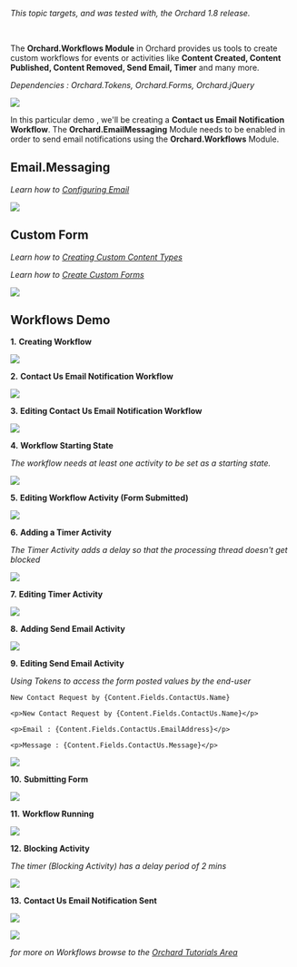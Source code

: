 *This topic targets, and was tested with, the Orchard 1.8 release.*

<br/>

The **Orchard.Workflows Module** in Orchard provides us tools to create custom workflows for events or activities like **Content Created, Content Published, Content Removed, Send Email, Timer** and many more.  

*Dependencies : Orchard.Tokens, Orchard.Forms, Orchard.jQuery*

![](/Upload/workflows/workflowsmodule.PNG)

In this particular demo , we'll be creating a **Contact us Email Notification Workflow**. The **Orchard.EmailMessaging** Module needs to be enabled in order to send email notifications using the **Orchard.Workflows** Module.

## Email.Messaging

*Learn how to [Configuring Email](/Documentation/Configuring-Email)*

![](/Upload/workflows/emailmodule.PNG)

## Custom Form

*Learn how to [Creating Custom Content Types](/Documentation/Creating-custom-content-types)*

*Learn how to [Create Custom Forms](/Documentation/Creating-Custom-Forms "Use Custom Form to create subscribe and contact us pages in Orchard")*

![](/Upload/workflows/contactform.PNG)

## Workflows Demo

**1.** **Creating Workflow**

![](/Upload/workflows/createnewworkflow.PNG)

**2.** **Contact Us Email Notification Workflow**

![](/Upload/workflows/contactnotification.PNG)

**3.** **Editing Contact Us Email Notification Workflow**

![](/Upload/workflows/workflowcreated.PNG)

**4.** **Workflow Starting State**

*The workflow needs at least one activity to be set as a starting state.*

![](/Upload/workflows/workflowstartingstate.PNG)

**5.** **Editing Workflow Activity (Form Submitted)**

![](/Upload/workflows/editingworkflowactivity.PNG)

**6.** **Adding a Timer Activity**

*The Timer Activity adds a delay so that the processing thread doesn't get blocked*

![](/Upload/workflows/addingtimer.PNG)

**7.** **Editing Timer Activity**

![](/Upload/workflows/editingtimer.PNG)

**8.** **Adding Send Email Activity**

![](/Upload/workflows/addingsendemail.PNG)

**9.** **Editing Send Email Activity**

*Using Tokens to access the form posted values by the end-user*

	New Contact Request by {Content.Fields.ContactUs.Name}

	<p>New Contact Request by {Content.Fields.ContactUs.Name}</p>

	<p>Email : {Content.Fields.ContactUs.EmailAddress}</p>

	<p>Message : {Content.Fields.ContactUs.Message}</p>

![](/Upload/workflows/editingsendemail.PNG)

**10.** **Submitting Form**

![](/Upload/workflows/submittingform.PNG)

**11.** **Workflow Running**

![](/Upload/workflows/workflowrunning.PNG)

**12.** **Blocking Activity**

*The timer (Blocking Activity) has a delay period of 2 mins*

![](/Upload/workflows/blockingactivity.PNG)

**13.** **Contact Us Email Notification Sent**

![](/Upload/workflows/emailsent.PNG)

![](/Upload/workflows/emailsent1.PNG)

*for more on Workflows browse to the [Orchard Tutorials Area](/Documentation/Orchard-TV)*
